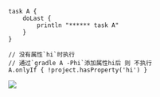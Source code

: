 ```
task A {
    doLast {
        println "****** task A"
    }
}

// 没有属性`hi`时执行
// 通过`gradle A -Phi`添加属性hi后 则 不执行
A.onlyIf { !project.hasProperty('hi') }
```

![](images/gradle-task-onlyIf.png)